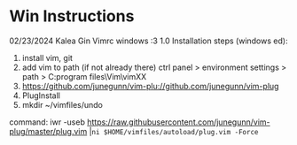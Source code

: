 # Win Instructions

02/23/2024
Kalea Gin
Vimrc windows :3
1.0 
Installation steps (windows ed):
1) install vim, git
2) add vim to path (if not already there) ctrl panel > environment settings > path > C:program files\Vim\vimXX
3) https://github.com/junegunn/vim-plu://github.com/junegunn/vim-plug 
4) PlugInstall
5) mkdir ~/vimfiles/undo

command:
iwr -useb https://raw.githubusercontent.com/junegunn/vim-plug/master/plug.vim |`
    ni $HOME/vimfiles/autoload/plug.vim -Force
`
